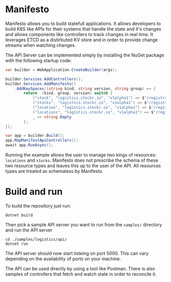 # Manifesto

Manifesto allows you to build statefull applications. It allows developers to build K8S like APIs for their systems that handle the state and it's changes and allows components like controllers to track changes in real time. It leverages ETCD as a distirbuted KV store and in order to provide change streams when watching changes.

The API Server can be implemented simply by installing the NuGet package with the following startup code:

```csharp
var builder = WebApplication.CreateBuilder(args);

builder.Services.AddControllers();
builder.Services.AddManifesto()
    .AddKeySpaces((string kind, string version, string group) => {
        return  (kind, group, version) switch {
            ("stock", "logistics.stockr.io", "v1alpha1") => $"/registry/stocks",
            ("stocks", "logistics.stockr.io", "v1alpha1") => $"/registry/stocks",
            ("location", "logistics.stockr.io", "v1alpha1") => $"/registry/locations",
            ("locations", "logistics.stockr.io", "v1alpha1") => $"/registry/locations",
            _ => string.Empty
        };
});

var app = builder.Build();
app.MapManifestApiControllers();
await app.RunAsync();
```

Running the example allows the user to manage two kings of resources: `locations` and `stocks`. Manifesto does not prescribe the schema of these two resource types and leaves this up to the user of the API. All resources types are treated as schemaless by Manifesto.

# Build and run

To build the repository just run:

```
dotnet build
```

Then pick a sample API server you want to run from the `samples/` directory and run the API server

```
cd ./samples/logistics/api/
dotnet run
```

The API server should now start listeing on port 5000. This can vary depending on the availability of ports on your machine.

The API can be used directly by using a tool like Postman. There is also samples of controllers that fetch and watch state in order to reconcile it.
